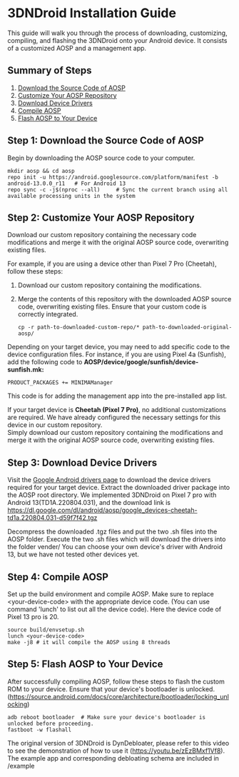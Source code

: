 # 3DNDroid Installation Guide

This guide will walk you through the process of downloading, customizing, compiling, and flashing the 3DNDroid onto your Android device.
It consists of a customized AOSP and a management app.

## Summary of Steps

1. [Download the Source Code of AOSP](#step-1-download-the-source-code-of-aosp)
2. [Customize Your AOSP Repository](#step-2-customize-your-aosp-repository)
3. [Download Device Drivers](#step-3-download-device-drivers)
4. [Compile AOSP](#step-4-compile-aosp)
5. [Flash AOSP to Your Device](#step-5-flash-aosp-to-your-device)

## Step 1: Download the Source Code of AOSP

Begin by downloading the AOSP source code to your computer.

```shell
mkdir aosp && cd aosp
repo init -u https://android.googlesource.com/platform/manifest -b android-13.0.0_r11   # For Android 13
repo sync -c -j$(nproc --all)     # Sync the current branch using all available processing units in the system
``````



## Step 2: Customize Your AOSP Repository
Download our custom repository containing the necessary code modifications and merge it with the original AOSP source code, overwriting existing files.

For example, if you are using a device other than Pixel 7 Pro (Cheetah), follow these steps:

1. Download our custom repository containing the modifications.

2. Merge the contents of this repository with the downloaded AOSP source code, overwriting existing files. Ensure that your custom code is correctly integrated.

   ```shell
   cp -r path-to-downloaded-custom-repo/* path-to-downloaded-original-aosp/
    ```



  Depending on your target device, you may need to add specific code to the device configuration files. For instance, if you are using Pixel 4a (Sunfish), add the following code to <b>AOSP/device/google/sunfish/device-sunfish.mk:</b>
  ```shell
  PRODUCT_PACKAGES += MINIMAManager
```
This code is for adding the management app into the pre-installed app list.


If your target device is <b>Cheetah (Pixel 7 Pro)</b>, no additional customizations are required. We have already configured the necessary settings for this device in our custom repository. <br>Simply download our custom repository containing the modifications and merge it with the original AOSP source code, overwriting existing files.



## Step 3: Download Device Drivers
Visit the [Google Android drivers page](https://developers.google.com/android/drivers )
 to download the device drivers required for your target device. Extract the downloaded driver package into the AOSP root directory.
  We implemented 3DNDroid on Pixel 7 pro with Android 13(TD1A.220804.031), and the download link is https://dl.google.com/dl/android/aosp/google_devices-cheetah-td1a.220804.031-d59f7f42.tgz
  
  Decompress the downloaded .tgz files and put the two .sh files into the AOSP folder.
	Execute the two .sh files which will download the drivers into the folder vender/
  You can choose your own device's driver with Android 13, but we have not tested other devices yet.

## Step 4: Compile AOSP
Set up the build environment and compile AOSP. Make sure to replace \<your-device-code\> with the appropriate device code. 
(You can use command 'lunch' to list out all the device code). Here the device code of Pixel 13 pro is 20.

``` shell
source build/envsetup.sh
lunch <your-device-code>
make -j8 # it will compile the AOSP using 8 threads
```

## Step 5: Flash AOSP to Your Device
After successfully compiling AOSP, follow these steps to flash the custom ROM to your device. Ensure that your device's bootloader is unlocked.
(https://source.android.com/docs/core/architecture/bootloader/locking_unlocking)

``` shell
adb reboot bootloader  # Make sure your device's bootloader is unlocked before proceeding.
fastboot -w flashall

```

The original version of 3DNDroid is DynDebloater, please refer to this video to see the demonstration of how to use it (https://youtu.be/zEzBMxf1Vf8).
The example app and corresponding debloating schema are included in /example
